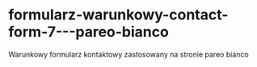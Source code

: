 # formularz-warunkowy-contact-form-7---pareo-bianco
Warunkowy formularz kontaktowy zastosowany na stronie pareo bianco
